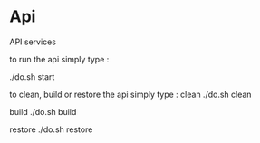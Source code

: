 # Api

API services

to run the api simply type :

./do.sh start

to clean, build or restore the api simply type :
clean 
./do.sh clean

build
./do.sh build

restore 
./do.sh restore